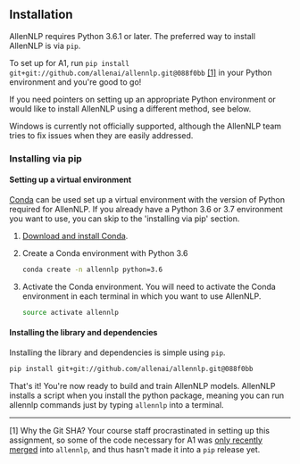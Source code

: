 ## Installation

AllenNLP requires Python 3.6.1 or later. The preferred way to install AllenNLP is via `pip`.  

To set up for A1, run `pip install git+git://github.com/allenai/allennlp.git@088f0bb` [[1]](#shaexplanation) in your Python environment and you're good to go!

If you need pointers on setting up an appropriate Python environment or would like to install AllenNLP using a different method, see below.

Windows is currently not officially supported, although the AllenNLP team tries to fix issues when they are easily addressed.

### Installing via pip

#### Setting up a virtual environment

[Conda](https://conda.io/) can be used set up a virtual environment with the
version of Python required for AllenNLP. If you already have a Python 3.6 or 3.7
environment you want to use, you can skip to the 'installing via pip' section.

1.  [Download and install Conda](https://conda.io/docs/download.html).

2.  Create a Conda environment with Python 3.6

    ```bash
    conda create -n allennlp python=3.6
    ```

3.  Activate the Conda environment. You will need to activate the Conda environment in each terminal in which you want to use AllenNLP.

    ```bash
    source activate allennlp
    ```

#### Installing the library and dependencies

Installing the library and dependencies is simple using `pip`.

   ```bash
   pip install git+git://github.com/allenai/allennlp.git@088f0bb
   ```

That's it! You're now ready to build and train AllenNLP models.
AllenNLP installs a script when you install the python package, meaning you can run allennlp commands just by typing `allennlp` into a terminal.

---

<a name="shaexplanation">[1]</a> Why the Git SHA? Your course staff procrastinated in setting up this assignment, so some of the code necessary for A1 was [only recently merged](https://github.com/allenai/allennlp/pull/2264) into `allennlp`, and thus hasn't made it into a `pip` release yet.
